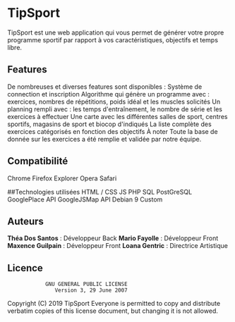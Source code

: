 # TipSport
TipSport est une web application qui vous permet de générer votre propre programme sportif par rapport à vos caractéristiques, objectifs et temps libre.

## Features
De nombreuses et diverses features sont disponibles :
Système de connection et inscription
Algorithme qui génère un programme avec : exercices, nombres de répétitions, poids idéal et les muscles solicités
Un planning rempli avec : les temps d'entraînement, le nombre de série et les exercices à effectuer
Une carte avec les différentes salles de sport, centres sportifs, magasins de sport et biocop d'indiqués
La liste complète des exercices catégorisés en fonction des objectifs
À noter
Toute la base de donnée sur les exercices a été remplie et validée par notre équipe.

## Compatibilité
Chrome
Firefox
Explorer
Opera
Safari

##Technologies utilisées
HTML / CSS
JS
PHP
SQL
PostGreSQL
GooglePlace API
GoogleJSMap API
Debian 9 Custom

## Auteurs
**Théa Dos Santos** : Développeur Back
**Mario Fayolle** : Développeur Front
**Maxence Guilpain** : Développeur Front
**Loana Gentric** : Directrice Artistique

## Licence
                GNU GENERAL PUBLIC LICENSE
                   Version 3, 29 June 2007
Copyright (C) 2019 TipSport Everyone is permitted to copy and distribute verbatim copies of this license document, but changing it is not allowed.